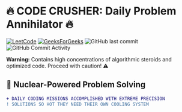 # 🔥 CODE CRUSHER: Daily Problem Annihilator 🔥

[![LeetCode](https://img.shields.io/badge/LeetCode-000000?style=for-the-badge&logo=LeetCode&logoColor=#d16c06)](https://leetcode.com/u/shaileshbhai/)
[![GeeksForGeeks](https://img.shields.io/badge/GeeksforGeeks-298D46?style=for-the-badge&logo=geeksforgeeks&logoColor=white)](https://www.geeksforgeeks.org/user/thenameisshaileshbhai/)
![GitHub last commit](https://img.shields.io/github/last-commit/shailesh93602/potd?style=for-the-badge)
![GitHub Commit Activity](https://img.shields.io/github/commit-activity/m/shailesh93602/potd?style=for-the-badge)

**Warning:** Contains high concentrations of algorithmic steroids and optimized code. Proceed with caution! ⚠️

## 🚀 Nuclear-Powered Problem Solving

```diff
+ DAILY CODING MISSIONS ACCOMPLISHED WITH EXTREME PRECISION
! SOLUTIONS SO HOT THEY NEED THEIR OWN COOLING SYSTEM
```
